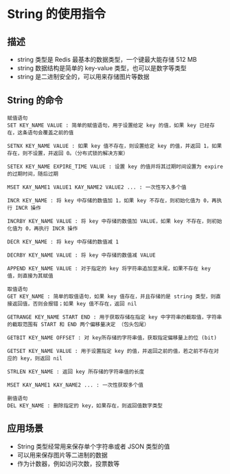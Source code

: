 # String 的使用指令

## 描述

* string 类型是 Redis 最基本的数据类型，一个键最大能存储 512 MB
* string 数据结构是简单的 key-value 类型，也可以是数字等类型
* string 是二进制安全的，可以用来存储图片等数据



## String 的命令

```properties
赋值语句
SET KEY_NAME VALUE : 简单的赋值语句，用于设置给定 key 的值，如果 key 已经存在，这条语句会覆盖之前的值

SETNX KEY_NAME VALUE : 如果 key 值不存在，则设置给定 key 的值，并返回 1，如果存在，则不设置，并返回 0。（分布式锁的解决方案）

SETEX KEY_NAME EXPIRE_TIME VALUE : 设置 key 的值并将其过期时间设置为 expire 的过期时间，随后过期

MSET KAY_NAME1 VALUE1 KAY_NAME2 VALUE2 ... : 一次性写入多个值

INCR KEY_NAME : 将 key 中存储的数值加 1，如果 key 不存在，则初始化值为 0，再执行 INCR 操作

INCRBY KEY_NAME VALUE : 将 key 中存储的数值加 VALUE，如果 key 不存在，则初始化值为 0，再执行 INCR 操作

DECR KEY_NAME : 将 key 中存储的数值减 1

DECRBY KEY_NAME VALUE : 将 key 中存储的数值减 VALUE

APPEND KEY_NAME VALUE : 对于指定的 key 将字符串追加至末尾，如果不存在 key 值，则直接为其赋值

取值语句
GET KEY_NAME : 简单的取值语句，如果 key 值存在，并且存储的是 string 类型，则直接返回值，否则会报错；如果 key 值不存在，返回 nil

GETRANGE KEY_NAME START END : 用于获取存储在指定 key 中字符串的截取值，字符串的截取范围有 START 和 END 两个偏移量决定 （包头包尾）

GETBIT KEY_NAME OFFSET : 对 key所存储的字符串值，获取指定偏移量上的位 (bit)

GETSET KEY_NAME VALUE : 用于设置指定 key 的值，并返回之前的值，若之前不存在对应的 key，则返回 nil

STRLEN KEY_NAME : 返回 key 所存储的字符串值的长度

MSET KAY_NAME1 KAY_NAME2 ... : 一次性获取多个值

删值语句
DEL KEY_NAME : 删除指定的 key，如果存在，则返回值数字类型
```



## 应用场景

* String 类型经常用来保存单个字符串或者 JSON 类型的值
* 可以用来保存图片等二进制的数据
* 作为计数器，例如访问次数，投票数等

